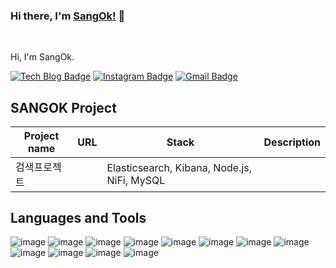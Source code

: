 ### Hi there, I'm [SangOk!](https://github.com/ChoiSangok) 👋
<br />

Hi, I'm SangOk.

[![Tech Blog Badge](http://img.shields.io/badge/-Tech%20blog-black?style=flat-square&logo=github&link=https://sang-okki.tistory.com/)](https://sang-okki.tistory.com/) 
[![Instagram Badge](https://img.shields.io/badge/-Instagram-dd2a7b?style=flat-square&logo=instagram&logoColor=white&link=https://www.instagram.com/sang_o_k/?hl=ko)](https://www.instagram.com/sang_o_k/?hl=ko) 
[![Gmail Badge](https://img.shields.io/badge/-Gmail-d14836?style=flat-square&logo=Gmail&logoColor=white&link=mailto:tkddhr12345@gmail.com)](mailto:tkddhr12345@gmail.com)
<br/>

## SANGOK Project
<div align=left>
  <table>
    <thead>
      <th>Project name</th>
      <th>URL</th>
      <th>Stack</th>
      <th>Description</th>
    </thead>
    <tr>
      <td>검색프로젝트</td>
      <td></td>
      <td>Elasticsearch, Kibana, Node.js, NiFi, MySQL</td>
      <td>
      </td>
    </tr>
     <tr>
     </tr>
     <tr>
    </tr>
  </table>
</div>  


## Languages and Tools
![image](https://img.shields.io/badge/Elasticsearch-red?style=for-the-badge&logo=elasticsearch&logoColor=white)
![image](https://img.shields.io/badge/Node.js-43853D?style=for-the-badge&logo=node.js&logoColor=white)
![image](https://img.shields.io/badge/kibana-430098?style=for-the-badge&logo=kibana&logoColor=white)
![image](https://img.shields.io/badge/nifi-232F3E?style=for-the-badge&logo=nifi&logoColor=white)
![image](https://img.shields.io/badge/Visual%20Studio%20Code-000000?style=for-the-badge&logo=visual%20studio%20code&logoColor=white)
![image](https://img.shields.io/badge/JavaScript-323330?style=for-the-badge&logo=javascript&logoColor=F7DF1E)
![image](https://img.shields.io/badge/Java-ED8B00?style=for-the-badge&logo=java&logoColor=white)
![image](https://img.shields.io/badge/HTML5-E34F26?style=for-the-badge&logo=html5&logoColor=white)
![image](https://img.shields.io/badge/jQuery-0769AD?style=for-the-badge&logo=jquery&logoColor=white)
![image](https://img.shields.io/badge/Spring-6DB33F?style=for-the-badge&logo=spring&logoColor=white)
![image](https://img.shields.io/badge/MySQL-00000F?style=for-the-badge&logo=mysql&logoColor=white)
![image](https://img.shields.io/badge/CSS3-1572B6?style=for-the-badge&logo=css3&logoColor=white)



<!--- 
  if you have forked this to use on your profile, 
  Change the `github-readme-stats.anuraghazra1.vercel.app` to `github-readme-stats.vercel.app` 
--->

<!-- Change the `github-readme-stats.anuraghazra1.vercel.app` to `github-readme-stats.vercel.app`  -->
